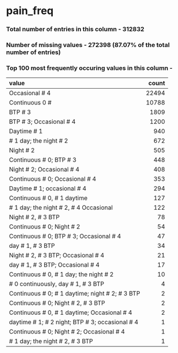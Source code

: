 
# pain_freq

### Total number of entries in this column - 312832

### Number of missing values - 272398 (87.07% of the total number of entries)

### Top 100 most frequently occuring values in this column -

| value                                           |   count |
|:------------------------------------------------|--------:|
| Occasional # 4                                  |   22494 |
| Continuous 0 #                                  |   10788 |
| BTP # 3                                         |    1809 |
| BTP # 3; Occasional # 4                         |    1200 |
| Daytime # 1                                     |     940 |
| # 1 day; the night # 2                          |     672 |
| Night # 2                                       |     505 |
| Continuous # 0; BTP # 3                         |     448 |
| Night # 2; Occasional # 4                       |     408 |
| Continuous # 0; Occasional # 4                  |     353 |
| Daytime # 1; occasional # 4                     |     294 |
| Continuous # 0, # 1 daytime                     |     127 |
| # 1 day; the night # 2, # 4 Occasional          |     122 |
| Night # 2, # 3 BTP                              |      78 |
| Continuous # 0; Night # 2                       |      54 |
| Continuous # 0; BTP # 3; Occasional # 4         |      47 |
| day # 1, # 3 BTP                                |      34 |
| Night # 2, # 3 BTP; Occasional # 4              |      21 |
| day # 1, # 3 BTP; Occasional # 4                |      17 |
| Continuous # 0, # 1 day; the night # 2          |      10 |
| # 0 continuously, day # 1, # 3 BTP              |       4 |
| Continuous # 0; # 1 daytime; night # 2; # 3 BTP |       2 |
| Continuous # 0; Night # 2, # 3 BTP              |       2 |
| Continuous # 0, # 1 daytime; Occasional # 4     |       2 |
| daytime # 1; # 2 night; BTP # 3; occasional # 4 |       1 |
| Continuous # 0; Night # 2; Occasional # 4       |       1 |
| # 1 day; the night # 2, # 3 BTP                 |       1 |
